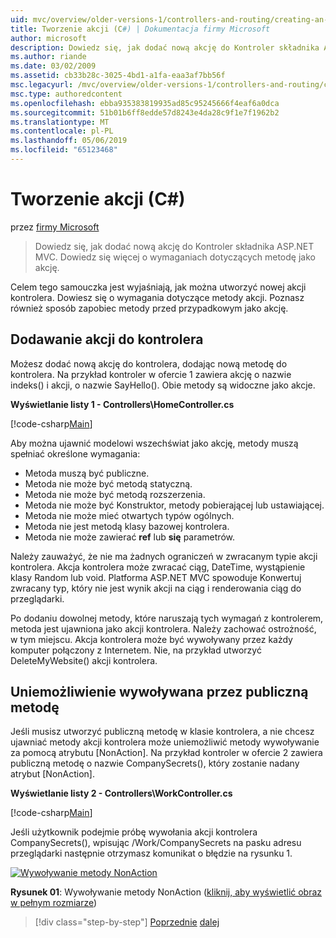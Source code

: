 ```yaml
---
uid: mvc/overview/older-versions-1/controllers-and-routing/creating-an-action-cs
title: Tworzenie akcji (C#) | Dokumentacja firmy Microsoft
author: microsoft
description: Dowiedz się, jak dodać nową akcję do Kontroler składnika ASP.NET MVC. Dowiedz się więcej o wymaganiach dotyczących metodę jako akcję.
ms.author: riande
ms.date: 03/02/2009
ms.assetid: cb33b28c-3025-4bd1-a1fa-eaa3af7bb56f
msc.legacyurl: /mvc/overview/older-versions-1/controllers-and-routing/creating-an-action-cs
msc.type: authoredcontent
ms.openlocfilehash: ebba935383819935ad85c95245666f4eaf6a0dca
ms.sourcegitcommit: 51b01b6ff8edde57d8243e4da28c9f1e7f1962b2
ms.translationtype: MT
ms.contentlocale: pl-PL
ms.lasthandoff: 05/06/2019
ms.locfileid: "65123468"
---
```

# <a name="creating-an-action-c"></a>Tworzenie akcji (C#)

przez [firmy Microsoft](https://github.com/microsoft)

> Dowiedz się, jak dodać nową akcję do Kontroler składnika ASP.NET MVC. Dowiedz się więcej o wymaganiach dotyczących metodę jako akcję.

Celem tego samouczka jest wyjaśniają, jak można utworzyć nowej akcji kontrolera. Dowiesz się o wymagania dotyczące metody akcji. Poznasz również sposób zapobiec metody przed przypadkowym jako akcję.

## <a name="adding-an-action-to-a-controller"></a>Dodawanie akcji do kontrolera

Możesz dodać nową akcję do kontrolera, dodając nową metodę do kontrolera. Na przykład kontroler w ofercie 1 zawiera akcję o nazwie indeks() i akcji, o nazwie SayHello(). Obie metody są widoczne jako akcje.

**Wyświetlanie listy 1 - Controllers\HomeController.cs**

[!code-csharp[Main](creating-an-action-cs/samples/sample1.cs)]

Aby można ujawnić modelowi wszechświat jako akcję, metody muszą spełniać określone wymagania:

- Metoda muszą być publiczne.
- Metoda nie może być metodą statyczną.
- Metoda nie może być metodą rozszerzenia.
- Metoda nie może być Konstruktor, metody pobierającej lub ustawiającej.
- Metoda nie może mieć otwartych typów ogólnych.
- Metoda nie jest metodą klasy bazowej kontrolera.
- Metoda nie może zawierać **ref** lub **się** parametrów.

Należy zauważyć, że nie ma żadnych ograniczeń w zwracanym typie akcji kontrolera. Akcja kontrolera może zwracać ciąg, DateTime, wystąpienie klasy Random lub void. Platforma ASP.NET MVC spowoduje Konwertuj zwracany typ, który nie jest wynik akcji na ciąg i renderowania ciąg do przeglądarki.

Po dodaniu dowolnej metody, które naruszają tych wymagań z kontrolerem, metoda jest ujawniona jako akcji kontrolera. Należy zachować ostrożność, w tym miejscu. Akcja kontrolera może być wywoływany przez każdy komputer połączony z Internetem. Nie, na przykład utworzyć DeleteMyWebsite() akcji kontrolera.

## <a name="preventing-a-public-method-from-being-invoked"></a>Uniemożliwienie wywoływana przez publiczną metodę

Jeśli musisz utworzyć publiczną metodę w klasie kontrolera, a nie chcesz ujawniać metody akcji kontrolera może uniemożliwić metody wywoływanie za pomocą atrybutu [NonAction]. Na przykład kontroler w ofercie 2 zawiera publiczną metodę o nazwie CompanySecrets(), który zostanie nadany atrybut [NonAction].

**Wyświetlanie listy 2 - Controllers\WorkController.cs**

[!code-csharp[Main](creating-an-action-cs/samples/sample2.cs)]

Jeśli użytkownik podejmie próbę wywołania akcji kontrolera CompanySecrets(), wpisując /Work/CompanySecrets na pasku adresu przeglądarki następnie otrzymasz komunikat o błędzie na rysunku 1.

[![Wywoływanie metody NonAction](creating-an-action-cs/_static/image1.jpg)](creating-an-action-cs/_static/image1.png)

**Rysunek 01**: Wywoływanie metody NonAction ([kliknij, aby wyświetlić obraz w pełnym rozmiarze](creating-an-action-cs/_static/image2.png))

> [!div class="step-by-step"]
> [Poprzednie](creating-a-controller-cs.md)
> [dalej](asp-net-mvc-routing-overview-vb.md)
